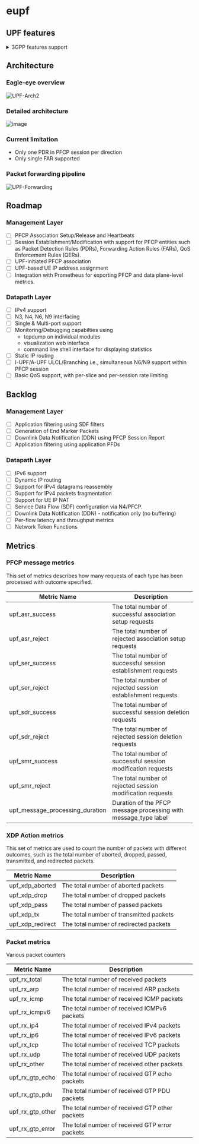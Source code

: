 # eupf

## UPF features

<details><summary>3GPP features support</summary>

| Status | Feature | Description |
|:---:|:---|:---  |
| N |   `BUCP`  |    Downlink Data Buffering in CP function is supported by the UP function.  |
| N |   `DDND`  |    The buffering parameter 'Downlink Data Notification Delay' is supported by the UP function.  |
| N |   `DLBD`  |    The buffering parameter 'DL Buffering Duration' is supported by the UP function.  |
| N |   `TRST`  |    Traffic Steering is supported by the UP function.  |
| N |   `FTUP`  |    F-TEID allocation / release in the UP function is supported by the UP function.  |
| N |   `PFDM`  |    The PFD Management procedure is supported by the UP function.  |
| N |   `HEEU`  |    Header Enrichment of Uplink traffic is supported by the UP function.  |
| N |   `TREU`  |    Traffic Redirection Enforcement in the UP function is supported by the UP function.  |
| N |   `EMPU`  |    Sending of End Marker packets supported by the UP function.  |
| N |   `PDIU`  |    Support of PDI optimised signalling in UP function.  |
| N |   `UDBC`  |    Support of UL/DL Buffering Control.  |
| N |   `QUOAC`  |   The UP function supports being provisioned with the Quota Action to apply when reaching quotas.  |
| N |   `TRACE`  |   The UP function supports Trace.  |
| N |   `FRRT`  |    The UP function supports Framed Routing.  |
| N |   `PFDE`  |    The UP function supports a PFD Contents including a property with multiple values.  |
| N |   `EPFAR`  |   The UP function supports the Enhanced PFCP Association Release feature.  |
| N |   `DPDRA`  |   The UP function supports Deferred PDR Activation or Deactivation.  |
| N |   `ADPDP`  |   The UP function supports the Activation and Deactivation of Pre-defined PDRs.  |
| N |   `UEIP`  |    The UPF supports allocating UE IP addresses or prefixes.  |
| N |   `SSET`  |    UPF support of PFCP sessions successively controlled by different SMFs of a same SMF Set.  |
| N |   `MNOP`  |    Measurement of number of packets which is instructed with the flag 'Measurement of Number of Packets' in a URR.  |
| N |   `MTE`  | UPF supports multiple instances of Traffic Endpoint IDs in a PDI.  |
| N |   `BUNDL`  |   PFCP messages bunding is supported by the UP function.  |
| N |   `GCOM`  |    UPF support of 5G VN Group Communication.  |
| N |   `MPAS`  |    UPF support for multiple PFCP associations to the SMFs in an SMF set.  |
| N |   `RTTL`  |    The UP function supports redundant transmission at transport layer.  |
| N |   `VTIME`  |   UPF support of quota validity time feature.  |
| N |   `NORP`  |    UP function support of Number of Reports.  |
| N |   `IPTV`  |    UPF support of IPTV service  |
| N |   `IP6PL`  |   UE IPv6 address(es) allocation with IPv6 prefix length other than default /64 (incl. /128 individual IPv6 addresses).  |
| N |   `TSCU`  |    Time Sensitive Communication is supported by the UPF.  |
| N |   `MPTCP`  |   UPF support of MPTCP Proxy functionality.  |
| N |   `ATSSS-LL`  |UPF support of ATSSS-LLL steering functionality.|
| N |   `QFQM`  |    UPF support of per QoS flow per UE QoS monitoring.  |
| N |   `GPQM`  |    UPF support of per GTP-U Path QoS monitoring.  |
| N |   `MT-EDT`  |  SGW-U support of reporting the size of DL Data Packets.  |
| N |   `CIOT`  |    UPF support of CIoT feature, e.g. small data packet rate enforcement.  |
| N |   `ETHAR`  |   UPF support of Ethernet PDU Session Anchor Relocation.  |
| N |   `DDDS`  |    Reporting the first buffered/discarded downlink data after buffering / directly dropped downlink data.  |
| N |   `RDS`  | UP function support of Reliable Data Service  |
| N |   `RTTWP`  |   UPF support of RTT measurements towards the UE Without PMF.  |
| N |   `QUASF`  |   URR with an Exempted Application ID for Quota Action or an Exempted SDF Filter for Quota Action.  |
| N |   `NSPOC`  |   UP function supports notifying start of Pause of Charging via user plane.  |
| N |   `L2TP`  |    UP function supports the L2TP feature  |
| N |   `UPBER`  |   UP function supports the uplink packets buffering during EAS relocation.  |
| N |   `RESPS`  |   Restoration of PFCP Sessions associated with one or more PGW-C/SMF FQCSID(s), Group Id(s) or CP IP address(es)  |
| N |   `IPREP`  |   UP function supports IP Address and Port number replacement  |
| N |   `DNSTS`  |   UP function support DNS Traffic Steering based on FQDN in the DNS Query message  |
| N |   `DRQOS`  |   UP function supports Direct Reporting of QoS monitoring events to Local NEF or AF  |
| N |   `MBSN4`  |   UPF supports sending MBS multicast session data to associated PDU sessions using 5GC individual delivery  |
| N |   `PSUPRM`  |  UP function supports Per Slice UP Resource Management  |
| N |   `EPPPI`  |   UP function supports Enhanced Provisioning of Paging Policy Indicator feature  |
| N |   `RATP`  |    Redirection Address Types with "Port", "IPv4 addr" or "IPv6 addr".  |
| N |   `UPIDP`  |   UP function supports User Plane Inactivity Detection and reporting per PDR feature  |
</details>

## Architecture

### Eagle-eye overview
![UPF-Arch2](https://user-images.githubusercontent.com/20152142/207142700-cc3f17a5-203f-4b43-b712-a518cb627968.png)

### Detailed architecture
![image](https://user-images.githubusercontent.com/20152142/228003420-0a2be83e-095e-4ad4-8635-0eb434951a3e.png)


### Current limitation

- Only one PDR in PFCP session per direction
- Only single FAR supported 

### Packet forwarding pipeline

![UPF-Forwarding](https://user-images.githubusercontent.com/20152142/207142725-0af400bb-8ff8-4f36-93bd-3c461c0e7ce4.png)

## Roadmap

### Management Layer

- [ ]  PFCP Association Setup/Release and Heartbeats
- [ ]  Session Establishment/Modification with support for PFCP entities such as Packet Detection Rules (PDRs), Forwarding Action Rules (FARs), QoS Enforcement Rules (QERs).
- [ ]  UPF-initiated PFCP association
- [ ]  UPF-based UE IP address assignment
- [ ]  Integration with Prometheus for exporting PFCP and data plane-level metrics.

### Datapath Layer

- [ ]  IPv4 support
- [ ]  N3, N4, N6, N9 interfacing
- [ ]  Single & Multi-port support
- [ ]  Monitoring/Debugging capabilties using
    - tcpdump on individual modules
    - visualization web interface
    - command line shell interface for displaying statistics
- [ ]  Static IP routing
- [ ]  I-UPF/A-UPF ULCL/Branching i.e., simultaneous N6/N9 support within PFCP session
- [ ]  Basic QoS support, with per-slice and per-session rate limiting

## Backlog

### Management Layer

- [ ]  Application filtering using SDF filters
- [ ]  Generation of End Marker Packets
- [ ]  Downlink Data Notification (DDN) using PFCP Session Report
- [ ]  Application filtering using application PFDs

### Datapath Layer

- [ ]  IPv6 support
- [ ]  Dynamic IP routing
- [ ]  Support for IPv4 datagrams reassembly
- [ ]  Support for IPv4 packets fragmentation
- [ ]  Support for UE IP NAT
- [ ]  Service Data Flow (SDF) configuration via N4/PFCP.
- [ ]  Downlink Data Notification (DDN) - notification only (no buffering)
- [ ]  Per-flow latency and throughput metrics
- [ ]  Network Token Functions

## Metrics

### PFCP message metrics
This set of metrics describes how many requests of each type has been processed with outcome specified.

| Metric Name               | Description                                          |
|---------------------------|------------------------------------------------------|
| upf_asr_success           | The total number of successful association setup requests |
| upf_asr_reject            | The total number of rejected association setup requests |
| upf_ser_success           | The total number of successful session establishment requests |
| upf_ser_reject            | The total number of rejected session establishment requests |
| upf_sdr_success           | The total number of successful session deletion requests |
| upf_sdr_reject            | The total number of rejected session deletion requests |
| upf_smr_success           | The total number of successful session modification requests |
| upf_smr_reject            | The total number of rejected session modification requests |
| upf_message_processing_duration | Duration of the PFCP message processing with message_type label |

### XDP Action metrics
This set of metrics are used to count the number of packets with different outcomes, such as the total number of aborted, dropped, passed, transmitted, and redirected packets.

| Metric Name       | Description                             |
|-------------------|-----------------------------------------|
| upf_xdp_aborted   | The total number of aborted packets     |
| upf_xdp_drop      | The total number of dropped packets     |
| upf_xdp_pass      | The total number of passed packets      |
| upf_xdp_tx        | The total number of transmitted packets |
| upf_xdp_redirect  | The total number of redirected packets  |

### Packet metrics
Various packet counters

| Metric Name        | Description                                |
|--------------------|--------------------------------------------|
| upf_rx_total       | The total number of received packets       |
| upf_rx_arp         | The total number of received ARP packets   |
| upf_rx_icmp        | The total number of received ICMP packets  |
| upf_rx_icmpv6      | The total number of received ICMPv6 packets|
| upf_rx_ip4         | The total number of received IPv4 packets  |
| upf_rx_ip6         | The total number of received IPv6 packets  |
| upf_rx_tcp         | The total number of received TCP packets   |
| upf_rx_udp         | The total number of received UDP packets   |
| upf_rx_other       | The total number of received other packets |
| upf_rx_gtp_echo    | The total number of received GTP echo packets |
| upf_rx_gtp_pdu     | The total number of received GTP PDU packets |
| upf_rx_gtp_other   | The total number of received GTP other packets |
| upf_rx_gtp_error   | The total number of received GTP error packets |
